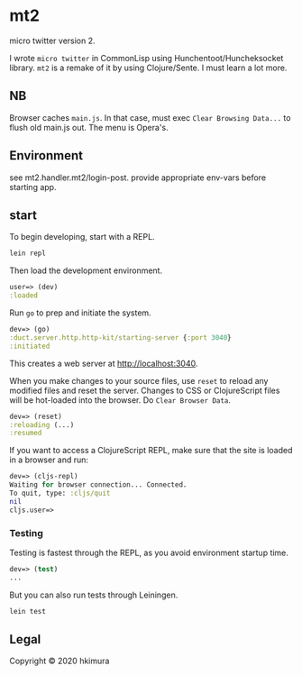 # mt2

micro twitter version 2.

I wrote `micro twitter` in CommonLisp using Hunchentoot/Huncheksocket library.
`mt2` is a remake of it by using Clojure/Sente.
I must learn a lot more.

## **NB**

Browser caches `main.js`.
In that case, must exec `Clear Browsing Data...` to flush old main.js out.
The menu is Opera's.

## Environment

see mt2.handler.mt2/login-post. provide appropriate env-vars
before starting app.

## start
To begin developing, start with a REPL.

```sh
lein repl
```

Then load the development environment.

```clojure
user=> (dev)
:loaded
```

Run `go` to prep and initiate the system.

```clojure
dev=> (go)
:duct.server.http.http-kit/starting-server {:port 3040}
:initiated
```

This creates a web server at <http://localhost:3040>.

When you make changes to your source files, use `reset` to reload any
modified files and reset the server. Changes to CSS or ClojureScript
files will be hot-loaded into the browser. Do `Clear Browser Data`.

```clojure
dev=> (reset)
:reloading (...)
:resumed
```

If you want to access a ClojureScript REPL, make sure that the site is loaded
in a browser and run:

```clojure
dev=> (cljs-repl)
Waiting for browser connection... Connected.
To quit, type: :cljs/quit
nil
cljs.user=>
```

### Testing

Testing is fastest through the REPL, as you avoid environment startup
time.

```clojure
dev=> (test)
...
```

But you can also run tests through Leiningen.

```sh
lein test
```

## Legal

Copyright © 2020 hkimura
